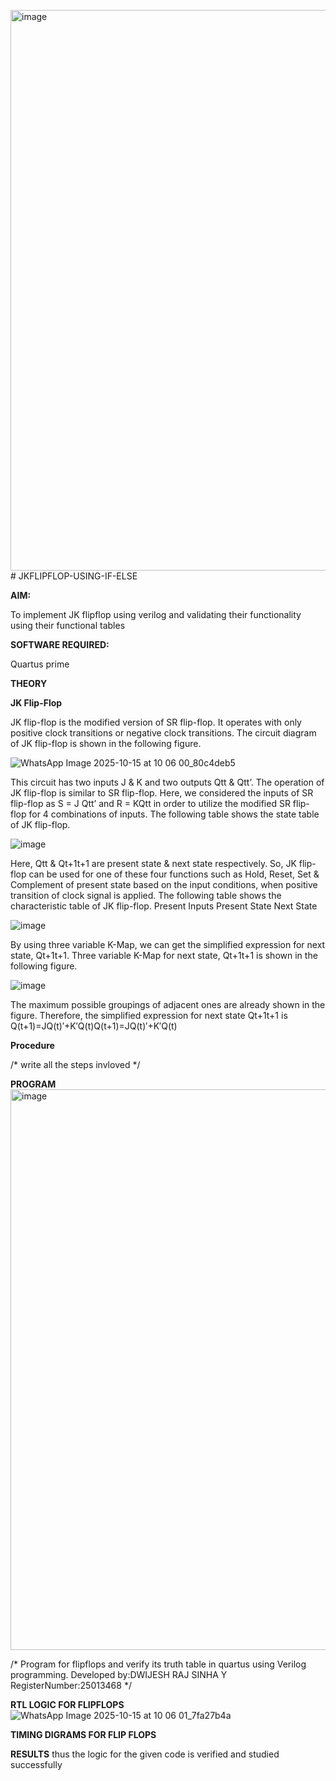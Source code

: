 <img width="1821" height="897" alt="image" src="https://github.com/user-attachments/assets/b7f5192c-7c6e-496a-af25-d096a29e216f" /># JKFLIPFLOP-USING-IF-ELSE

**AIM:** 

To implement  JK flipflop using verilog and validating their functionality using their functional tables

**SOFTWARE REQUIRED:**

Quartus prime

**THEORY**

**JK Flip-Flop**

JK flip-flop is the modified version of SR flip-flop. It operates with only positive clock transitions or negative clock transitions. The circuit diagram of JK flip-flop is shown in the following figure.

![WhatsApp Image 2025-10-15 at 10 06 00_80c4deb5](https://github.com/user-attachments/assets/34cafcdb-946d-4048-a4eb-ea6fb72199be)



This circuit has two inputs J & K and two outputs Qtt & Qtt’. The operation of JK flip-flop is similar to SR flip-flop. Here, we considered the inputs of SR flip-flop as S = J Qtt’ and R = KQtt in order to utilize the modified SR flip-flop for 4 combinations of inputs. The following table shows the state table of JK flip-flop.

![image](https://github.com/naavaneetha/JKFLIPFLOP-USING-IF-ELSE/assets/154305477/c4360742-e8a8-4937-b089-c46c0433f9a3)

 
Here, Qtt & Qt+1t+1 are present state & next state respectively. So, JK flip-flop can be used for one of these four functions such as Hold, Reset, Set & Complement of present state based on the input conditions, when positive transition of clock signal is applied. The following table shows the characteristic table of JK flip-flop. Present Inputs Present State Next State
 
![image](https://github.com/naavaneetha/JKFLIPFLOP-USING-IF-ELSE/assets/154305477/6c275261-a6d5-4c37-a3a7-1e88ca11c4cd)

By using three variable K-Map, we can get the simplified expression for next state, Qt+1t+1. Three variable K-Map for next state, Qt+1t+1 is shown in the following figure.
 
![image](https://github.com/naavaneetha/JKFLIPFLOP-USING-IF-ELSE/assets/154305477/5174f41b-0ce0-4329-a372-6d1943ea6673)

The maximum possible groupings of adjacent ones are already shown in the figure. Therefore, the simplified expression for next state Qt+1t+1 is Q(t+1)=JQ(t)′+K′Q(t)Q(t+1)=JQ(t)′+K′Q(t)

**Procedure**

/* write all the steps invloved */

**PROGRAM**
<img width="1821" height="897" alt="image" src="https://github.com/user-attachments/assets/04399a5e-02ae-4162-89b1-1c24edaa85c0" />


/* Program for flipflops and verify its truth table in quartus using Verilog programming. Developed by:DWIJESH RAJ SINHA Y RegisterNumber:25013468
*/

**RTL LOGIC FOR FLIPFLOPS**
![WhatsApp Image 2025-10-15 at 10 06 01_7fa27b4a](https://github.com/user-attachments/assets/2d49c451-63c6-4472-8e2f-0ddc4f796ffe)

**TIMING DIGRAMS FOR FLIP FLOPS**

**RESULTS**
thus the logic for the given code is verified and studied successfully 
